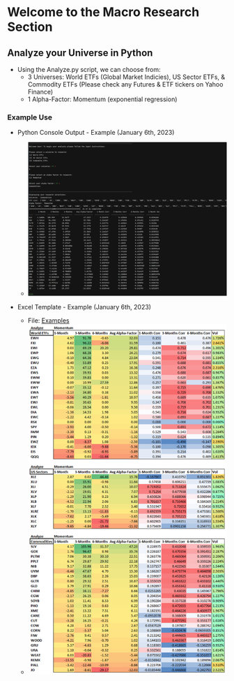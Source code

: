 # Welcome to the Macro Research Section

## Analyze your Universe in Python

* Using the Analyze.py script, we can choose from:
  * 3 Universes: World ETFs (Global Market Indicies),  US Sector ETFs, & Commodity ETFs (Please check any Futures & ETF tickers on Yahoo Finance)
  * 1 Alpha-Factor: Momentum (exponential regression)

### Example Use

* Python Console Output - Example (January 6th, 2023)
  * ![PYTHON](https://github.com/slasker1/Research/blob/main/Macro/img/python.png?raw=true)

* Excel Template - Example (January 6th, 2023)
  * File: [Examples](https://github.com/slasker1/Research/blob/main/Macro/examples/)
  * ![EXCEL](https://github.com/slasker1/Research/blob/main/Macro/img/excel.png?raw=true)

